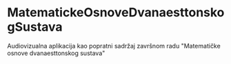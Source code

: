 # MatematickeOsnoveDvanaesttonskogSustava
Audiovizualna aplikacija kao popratni sadržaj završnom radu "Matematičke osnove dvanaesttonskog sustava"

